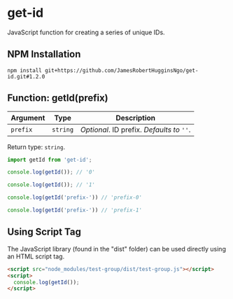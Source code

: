 # get-id

JavaScript function for creating a series of unique IDs.

## NPM Installation

```
npm install git+https://github.com/JamesRobertHugginsNgo/get-id.git#1.2.0
```

## Function: getId(prefix)

Argument | Type | Description
-- | -- | --
`prefix` | `string` | _Optional_. ID prefix. _Defaults to `''`_.

Return type: `string`.

``` JavaScript
import getId from 'get-id';

console.log(getId()); // '0'

console.log(getId()); // '1'

console.log(getId('prefix-')) // 'prefix-0'

console.log(getId('prefix-')) // 'prefix-1'
```

## Using Script Tag

The JavaScript library (found in the "dist" folder) can be used directly using an HTML script tag.

``` HTML
<script src="node_modules/test-group/dist/test-group.js"></script>
<script>
  console.log(getId());
</script>
```
